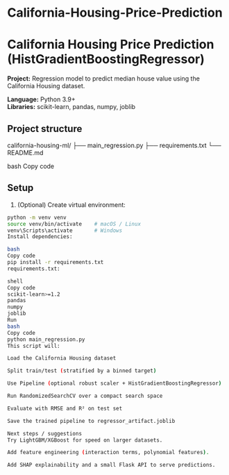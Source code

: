 # California-Housing-Price-Prediction
# California Housing Price Prediction (HistGradientBoostingRegressor)

**Project:** Regression model to predict median house value using the California Housing dataset.

**Language:** Python 3.9+  
**Libraries:** scikit-learn, pandas, numpy, joblib

## Project structure

california-housing-ml/
├── main_regression.py
├── requirements.txt
└── README.md

bash
Copy code

## Setup

1. (Optional) Create virtual environment:
```bash
python -m venv venv
source venv/bin/activate    # macOS / Linux
venv\Scripts\activate       # Windows
Install dependencies:

bash
Copy code
pip install -r requirements.txt
requirements.txt:

shell
Copy code
scikit-learn>=1.2
pandas
numpy
joblib
Run
bash
Copy code
python main_regression.py
This script will:

Load the California Housing dataset

Split train/test (stratified by a binned target)

Use Pipeline (optional robust scaler + HistGradientBoostingRegressor)

Run RandomizedSearchCV over a compact search space

Evaluate with RMSE and R² on test set

Save the trained pipeline to regressor_artifact.joblib

Next steps / suggestions
Try LightGBM/XGBoost for speed on larger datasets.

Add feature engineering (interaction terms, polynomial features).

Add SHAP explainability and a small Flask API to serve predictions.